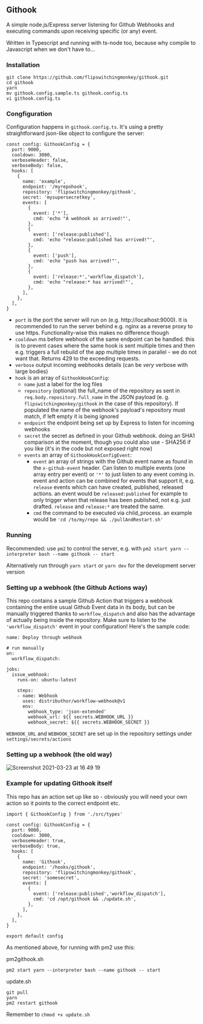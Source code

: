 ## Githook

A simple node.js/Express server listening for Github Webhooks and executing commands upon receiving specific (or any) event.

Written in Typescript and running with ts-node too, because why compile to Javascript when we don't have to...

### Installation

```
git clone https://github.com/flipswitchingmonkey/githook.git
cd githook
yarn
mv githook.config.sample.ts githook.config.ts
vi githook.config.ts
```

### Congfiguration

Configuration happens in `githook.config.ts`. It's using a pretty straightforward json-like object to configure the server:

```
const config: GithookConfig = {
  port: 9000,
  cooldown: 3000,
  verboseHeader: false,
  verboseBody: false,
  hooks: [
    {
      name: 'example',
      endpoint: '/myrepohook',
      repository: 'flipswitchingmonkey/githook',
      secret: 'mysupersecretkey',
      events: [
        {
          event: ['*'],
          cmd: 'echo "A webhook as arrived!"',
        },
        {
          event: ['release:published'],
          cmd: 'echo "release:published has arrived!"',
        },
        {
          event: ['push'],
          cmd: 'echo "push has arrived!"',
        },
        {
          event: ['release:*','workflow_dispatch'],
          cmd: 'echo "release:* has arrived!"',
        },
      ],
    },
  ],
}
```

- `port` is the port the server will run on (e.g. http://localhost:9000). It is recommended to run the server behind e.g. nginx as a reverse proxy to use https. Functionality-wise this makes no difference though
- `cooldown` ms before webhook of the same endpoint can be handled. this is to prevent cases where the same hook is sent multiple times and then e.g. triggers a full rebuild of the app multiple times in parallel - we do not want that. Returns 429 to the exceeding requests.
- `verbose` output incoming webhooks details (can be _very_ verbose with large bodies)
- `hook` is an array of `GithookHookConfig`:
  - `name` just a label for the log files
  - `repository` (optional) the full_name of the repository as sent in `req.body.repository.full_name` in the JSON payload (e. g. `flipswitchingmonkey/githook` in the case of this repository). If populated the name of the webhook's payload's repository must match, if left empty it is being ignored
  - `endpoint` the endpoint being set up by Express to listen for incoming webhooks
  - `secret` the secret as defined in your Github webhook. doing an SHA1 comparison at the moment, though you could also use - SHA256 if you like (it's in the code but not exposed right now)
  - `events` an array of `GithookHookConfigEvent`:
    - `event` an array of strings with the Github event name as found in the `x-github-event` header. Can listen to multiple events (one array entry per event) or `'*'` to just listen to any event coming in. event and action can be combined for events that support it, e.g. `release` events which can have created, published, released actions. an event would be `released:published` for example to only trigger when that release has been published, not e.g. just drafted. `release` and `release:*` are treated the same.
    - `cmd` the command to be executed via child_process. an example would be `'cd /to/my/repo && ./pullAndRestart.sh'`

### Running

Recommended: use `pm2` to control the server, e.g. with `pm2 start yarn --interpreter bash --name githook -- start`

Alternatively run through `yarn start` or `yarn dev` for the development server version

### Setting up a webhook (the Github Actions way)

This repo contains a sample Github Action that triggers a webhook containing the entire usual Github Event data in its body, but can be manually triggered thanks to `workflow_dispatch` and also has the advantage of actually being inside the repository. Make sure to listen to the `'workflow_dispatch'` event in your configuration! Here's the sample code:

```
name: Deploy through webhook

# run manually
on:
  workflow_dispatch:

jobs:
  issue_webhook:
    runs-on: ubuntu-latest

    steps:
    - name: Webhook
      uses: distributhor/workflow-webhook@v1
      env:
        webhook_type: 'json-extended'
        webhook_url: ${{ secrets.WEBHOOK_URL }}
        webhook_secret: ${{ secrets.WEBHOOK_SECRET }}
```

`WEBHOOK_URL` and `WEBHOOK_SECRET` are set up in the repository settings under `settings/secrets/actions`

### Setting up a webhook (the old way)

![Screenshot 2021-03-23 at 16 49 19](https://user-images.githubusercontent.com/6930367/112186843-d1581a00-8c01-11eb-9364-03cccd5d244d.png)

### Example for updating Githook itself

This repo has an action set up like so - obviously you will need your own action so it points to the correct endpoint etc.

```
import { GithookConfig } from './src/types'

const config: GithookConfig = {
  port: 9000,
  cooldown: 3000,
  verboseHeader: true,
  verboseBody: true,
  hooks: [
    {
      name: 'Githook',
      endpoint: '/hooks/githook',
      repository: 'flipswitchingmonkey/githook',
      secret: 'somesecret',
      events: [
        {
          event: ['release:published','workflow_dispatch'],
          cmd: 'cd /opt/githook && ./update.sh',
        },
      ],
    },
  ],
}

export default config
```

As mentioned above, for running with pm2 use this:

pm2githook.sh
```
pm2 start yarn --interpreter bash --name githook -- start
```

update.sh
```
git pull
yarn
pm2 restart githook
```

Remember to `chmod +x update.sh`
